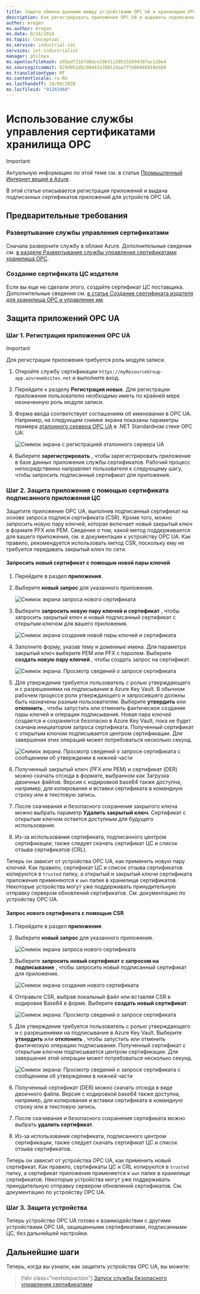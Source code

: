 ```yaml
---
title: Защита обмена данными между устройствами OPC UA и хранилищем OPC в Azure | Документация Майкрософт
description: Как регистрировать приложения OPC UA и выдавать подписанные сертификаты приложений для устройств OPC UA с помощью хранилища OPC.
author: mregen
ms.author: mregen
ms.date: 8/16/2018
ms.topic: conceptual
ms.service: industrial-iot
services: iot-industrialiot
manager: philmea
ms.openlocfilehash: e95edf21b7d6dce29b31220533269439fac120e4
ms.sourcegitcommit: 829d951d5c90442a38012daaf77e86046018e5b9
ms.translationtype: MT
ms.contentlocale: ru-RU
ms.lasthandoff: 10/09/2020
ms.locfileid: "91281968"
---
```

# <a name="use-the-opc-vault-certificate-management-service"></a>Использование службы управления сертификатами хранилища OPC

> [!IMPORTANT]
> Актуальную информацию по этой теме см. в статье [Промышленный Интернет вещей в Azure](https://azure.github.io/Industrial-IoT/).

В этой статье описывается регистрация приложений и выдача подписанных сертификатов приложений для устройств OPC UA.

## <a name="prerequisites"></a>Предварительные требования

### <a name="deploy-the-certificate-management-service"></a>Развертывание службы управления сертификатами

Сначала разверните службу в облаке Azure. Дополнительные сведения см. [в разделе Развертывание службы управления сертификатами хранилища OPC](howto-opc-vault-deploy.md).

### <a name="create-the-issuer-ca-certificate"></a>Создание сертификата ЦС издателя

Если вы еще не сделали этого, создайте сертификат ЦС поставщика. Дополнительные сведения см. [в статье Создание сертификата издателя для хранилища OPC и управление им](howto-opc-vault-manage.md).

## <a name="secure-opc-ua-applications"></a>Защита приложений OPC UA

### <a name="step-1-register-your-opc-ua-application"></a>Шаг 1. Регистрация приложения OPC UA 

> [!IMPORTANT]
> Для регистрации приложения требуется роль модуля записи.

1. Откройте службу сертификации `https://myResourceGroup-app.azurewebsites.net` и выполните вход.
2. Перейдите к разделу **Регистрация новых**. Для регистрации приложения пользователю необходимо иметь по крайней мере назначенную роль модуля записи.
2. Форма ввода соответствует соглашениям об именовании в OPC UA. Например, на следующем снимке экрана показаны параметры примера [эталонного сервера OPC UA](https://github.com/OPCFoundation/UA-.NETStandard/tree/master/Applications/ReferenceServer) в .NET Standardном стеке OPC UA:

   ![Снимок экрана с регистрацией эталонного сервера UA](media/howto-opc-vault-secure/reference-server-registration.png "Регистрация эталонного сервера UA")

5. Выберите **зарегистрировать** , чтобы зарегистрировать приложение в базе данных приложения службы сертификатов. Рабочий процесс непосредственно направляет пользователя к следующему шагу, чтобы запросить подписанный сертификат для приложения.

### <a name="step-2-secure-your-application-with-a-ca-signed-application-certificate"></a>Шаг 2. Защита приложения с помощью сертификата подписанного приложения ЦС

Защитите приложение OPC UA, выполнив подписанный сертификат на основе запроса подписи сертификата (CSR). Кроме того, можно запросить новую пару ключей, которая включает новый закрытый ключ в формате PFX или PEM. Сведения о том, какой метод поддерживается для вашего приложения, см. в документации к устройству OPC UA. Как правило, рекомендуется использовать метод CSR, поскольку ему не требуется передавать закрытый ключ по сети.

#### <a name="request-a-new-certificate-with-a-new-keypair"></a>Запросить новый сертификат с помощью новой пары ключей

1. Перейдите в раздел **приложения**.
3. Выберите **новый запрос** для указанного приложения.

   ![Снимок экрана запроса нового сертификата](media/howto-opc-vault-secure/request-new-certificate.png "Запросить новый сертификат")

3. Выберите **запросить новую пару ключей и сертификат** , чтобы запросить закрытый ключ и новый подписанный сертификат с открытым ключом для вашего приложения.

   ![Снимок экрана создания новой пары ключей и сертификата](media/howto-opc-vault-secure/generate-new-key-pair.png "Создать новую пару ключей")

4. Заполните форму, указав тему и доменные имена. Для параметра закрытый ключ выберите PEM или PFX с паролем. Выберите **создать новую пару ключей** , чтобы создать запрос на сертификат.

   ![Снимок экрана: Просмотр сведений о запросе сертификата](media/howto-opc-vault-secure/approve-reject.png "Утвердить сертификат")

5. Для утверждения требуется пользователь с ролью утверждающего и с разрешениями на подписывание в Azure Key Vault. В обычном рабочем процессе роли утверждающего и запросившего должны быть назначены разным пользователям. Выберите **утвердить** или **отклонить** , чтобы запустить или отменить фактическое создание пары ключей и операции подписывания. Новая пара ключей создается и сохраняется безопасно в Azure Key Vault, пока не будет скачана инициатором запроса сертификата. Полученный сертификат с открытым ключом подписывается центром сертификации. Для завершения этих операций может потребоваться несколько секунд.

   ![Снимок экрана: Просмотр сведений о запросе сертификата с сообщением об утверждении в нижней части](media/howto-opc-vault-secure/view-key-pair.png "Просмотреть пару ключей")

7. Полученный закрытый ключ (PFX или PEM) и сертификат (DER) можно скачать отсюда в формате, выбранном как Загрузка двоичных файлов. Версия с кодировкой base64 также доступна, например, для копирования и вставки сертификата в командную строку или в текстовую запись. 
8. После скачивания и безопасного сохранения закрытого ключа можно выбрать параметр **Удалить закрытый ключ**. Сертификат с открытым ключом остается доступным для будущего использования.
9. Из-за использования сертификата, подписанного центром сертификации, также следует скачать сертификат ЦС и список отзыва сертификатов (CRL).

Теперь он зависит от устройства OPC UA, как применить новую пару ключей. Как правило, сертификат ЦС и список отзыва сертификатов копируются в `trusted` папку, а открытый и закрытый ключи сертификата приложения применяются к `own` папке в хранилище сертификатов. Некоторые устройства могут уже поддерживать принудительную отправку сервером обновлений сертификатов. См. документацию по устройству OPC UA.

#### <a name="request-a-new-certificate-with-a-csr"></a>Запрос нового сертификата с помощью CSR 

1. Перейдите в раздел **приложения**.
3. Выберите **новый запрос** для указанного приложения.

   ![Снимок экрана запроса нового сертификата](media/howto-opc-vault-secure/request-new-certificate.png "Запросить новый сертификат")

3. Выберите **запросить новый сертификат с запросом на подписывание** , чтобы запросить новый подписанный сертификат для приложения.

   ![Снимок экрана создания нового сертификата](media/howto-opc-vault-secure/generate-new-certificate.png "Создать новый сертификат")

4. Отправьте CSR, выбрав локальный файл или вставляя CSR в кодировке Base64 в форме. Выберите **создать новый сертификат**.

   ![Снимок экрана: Просмотр сведений о запросе сертификата](media/howto-opc-vault-secure/approve-reject-csr.png "Утверждение CSR")

5. Для утверждения требуется пользователь с ролью утверждающего и с разрешениями на подписывание в Azure Key Vault. Выберите **утвердить** или **отклонить** , чтобы запустить или отменить фактическую операцию подписывания. Полученный сертификат с открытым ключом подписывается центром сертификации. Для завершения этой операции может потребоваться несколько секунд.

   ![Снимок экрана: Просмотр сведений о запросе сертификата с сообщением об утверждении в нижней части](media/howto-opc-vault-secure/view-cert-csr.png "Просмотр сертификата")

6. Полученный сертификат (DER) можно скачать отсюда в виде двоичного файла. Версия с кодировкой base64 также доступна, например, для копирования и вставки сертификата в командную строку или в текстовую запись. 
10. После скачивания и безопасного сохранения сертификата можно выбрать **удалить сертификат**.
11. Из-за использования сертификата, подписанного центром сертификации, также следует скачать сертификат ЦС и список отзыва сертификатов.

Теперь он зависит от устройства OPC UA, как применить новый сертификат. Как правило, сертификаты ЦС и CRL копируются в `trusted` папку, а сертификат приложения применяется к `own` папке в хранилище сертификатов. Некоторые устройства могут уже поддерживать принудительную отправку сервером обновлений сертификатов. См. документацию по устройству OPC UA.

### <a name="step-3-device-secured"></a>Шаг 3. Защита устройства

Теперь устройство OPC UA готово к взаимодействии с другими устройствами OPC UA, защищенными сертификатами, подписанными ЦС, без дальнейшей настройки.

## <a name="next-steps"></a>Дальнейшие шаги

Теперь, когда вы узнали, как защитить устройства OPC UA, вы можете:

> [!div class="nextstepaction"]
> [Запуск службы безопасного управления сертификатами](howto-opc-vault-secure-ca.md)
